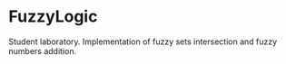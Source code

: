 # FuzzyLogic
Student laboratory. Implementation of fuzzy sets intersection and fuzzy numbers addition.
